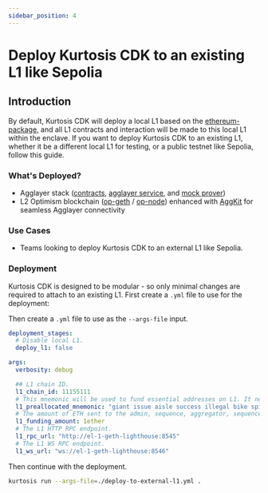 ```yaml
---
sidebar_position: 4
---
```


# Deploy Kurtosis CDK to an existing L1 like Sepolia

## Introduction

By default, Kurtosis CDK will deploy a local L1 based on the [ethereum-package](https://github.com/ethpandaops/ethereum-package), and all L1 contracts and interaction will be made to this local L1 within the enclave.
If you want to deploy Kurtosis CDK to an existing L1, whether it be a different local L1 for testing, or a public testnet like Sepolia, follow this guide.

### What's Deployed?

- Agglayer stack ([contracts](https://github.com/agglayer/agglayer-contracts), [agglayer service](https://github.com/agglayer/agglayer), and [mock prover](https://github.com/agglayer/provers))
- L2 Optimism blockchain ([op-geth](https://github.com/ethereum-optimism/op-geth) / [op-node](https://github.com/ethereum-optimism/optimism/tree/develop/op-node)) enhanced with [AggKit](https://github.com/agglayer/aggkit) for seamless Agglayer connectivity

### Use Cases

- Teams looking to deploy Kurtosis CDK to an external L1 like Sepolia.

### Deployment

Kurtosis CDK is designed to be modular - so only minimal changes are required to attach to an existing L1. First create a `.yml` file to use for the deployment:

Then create a `.yml` file to use as the `--args-file` input.
```yaml title="deploy-to-external-l1.yml"
deployment_stages:
  # Disable local L1.
  deploy_l1: false

args:
  verbosity: debug

  ## L1 chain ID.
  l1_chain_id: 11155111
  # This mnemonic will be used to fund essential addresses on L1. It needs to have sufficient funds on the existing L1.
  l1_preallocated_mnemonic: "giant issue aisle success illegal bike spike question tent bar rely arctic volcano long crawl hungry vocal artwork sniff fantasy very lucky have athlete"
  # The amount of ETH sent to the admin, sequence, aggregator, sequencer and other chosen addresses.
  l1_funding_amount: 1ether
  # The L1 HTTP RPC endpoint.
  l1_rpc_url: "http://el-1-geth-lighthouse:8545"
  # The L1 WS RPC endpoint.
  l1_ws_url: "ws://el-1-geth-lighthouse:8546"
```

Then continue with the deployment.
```bash
kurtosis run --args-file=./deploy-to-external-l1.yml .
```